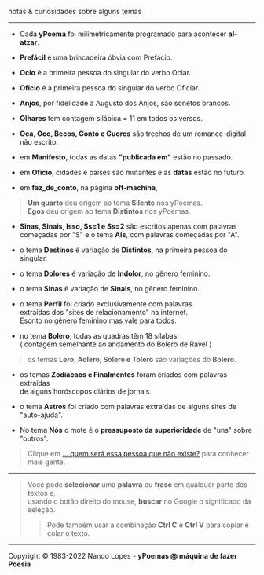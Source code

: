 notas & curiosidades sobre alguns temas  
___
- Cada **yPoema** foi milimetricamente programado para acontecer **al-atzar**.  
- **Prefácil** é uma brincadeira óbvia com Prefácio.  
- **Ocio** é a primeira pessoa do singular do verbo Ociar.  
- **Oficio** é a primeira pessoa do singular do verbo Oficiar.  
- **Anjos**, por fidelidade à Augusto dos Anjos, são sonetos brancos.  
- **Olhares** tem contagem silábica = 11 em todos os versos.  
- **Oca, Oco, Becos, Conto e Cuores** são trechos de um romance-digital não escrito.  

- em **Manifesto**, todas as datas **"publicada em"** estão no passado.  
- em **Oficio**, cidades e países são mutantes e as **datas** estão no futuro.  
- em **faz_de_conto**, na página **off-machina**,  
> **Um quarto** deu origem ao tema **Silente** nos yPoemas.  
> **Egos** deu origem ao tema **Distintos** nos yPoemas.  

- **Sinas, Sinais, Isso, Ss=1 e Ss=2** são escritos apenas com palavras  
  começadas por "S" e o tema **Ais**, com palavras começadas por "A".  

- o tema **Destinos** é variação de **Distintos**, na primeira pessoa do singular.  
- o tema **Dolores** é variação de **Indolor**, no gênero feminino.  
- o tema **Sinas** é variação de **Sinais**, no gênero feminino.  
- o tema **Perfil** foi criado exclusivamente com palavras  
  extraídas dos "sites de relacionamento" na internet.  
  Escrito no gênero feminino mas vale para todos.  

- no tema **Bolero**, todas as quadras têm 18 sílabas.  
  ( contagem semelhante ao andamento do Bolero de Ravel )  
> os temas **Lero, Aolero, Solero e Tolero** são variações do **Bolero**.  

- os temas **Zodiacaos e Finalmentes** foram criados com palavras extraídas  
  de alguns horóscopos diários de jornais.  

- o tema **Astros** foi criado com palavras extraídas de alguns sites de "auto-ajuda".  

- No tema **Nós** o mote é o **pressuposto da superioridade** de "uns" sobre "outros".  
> Clique em [... quem será essa pessoa que não existe?](https://thispersondoesnotexist.com/) para conhecer mais gente.  
___
> Você pode **selecionar** uma **palavra** ou **frase** em qualquer parte dos textos e,  
> usando o botão direito do mouse, **buscar** no Google o significado da seleção.  
>> Pode também usar a combinação **Ctrl C** e **Ctrl V** para copiar e colar o texto.  
___
Copyright © 1983-2022 Nando Lopes - **yPoemas @ máquina de fazer Poesia**